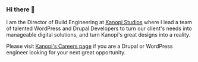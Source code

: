 ### Hi there 👋

I am the Director of Build Engineering at [Kanopi Studios](https://kanopi.com/) where I lead a team of talented WordPress and Drupal Developers to turn our client's needs into manageable digital solutions, and turn Kanopi's great designs into a reality.

Please visit [Kanopi's Careers page](https://kanopi.com/careers/) if you are a Drupal or WordPress engineer looking for your next great opportunity.
